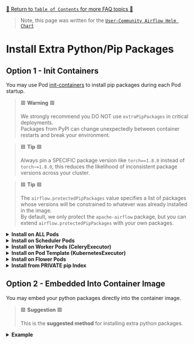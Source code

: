 [🔗 Return to `Table of Contents` for more FAQ topics 🔗](https://github.com/airflow-helm/charts/tree/main/charts/airflow#frequently-asked-questions)

> Note, this page was written for the [`User-Community Airflow Helm Chart`](https://github.com/airflow-helm/charts/tree/main/charts/airflow)

# Install Extra Python/Pip Packages

## Option 1 - Init Containers

You may use Pod [init-containers](https://kubernetes.io/docs/concepts/workloads/pods/init-containers/) to install pip packages during each Pod startup.

> 🟥 __Warning__ 🟥
>
> We strongly recommend you DO NOT use `extraPipPackages` in critical deployments.
> <br>
> Packages from PyPI can change unexpectedly between container restarts and break your environment.

> 🟦 __Tip__ 🟦
>
> Always pin a SPECIFIC package version like `torch==1.8.0` instead of `torch~=1.8.0`,
> this reduces the likelihood of inconsistent package versions across your cluster.

> 🟦 __Tip__ 🟦
>
> The `airflow.protectedPipPackages` value specifies a list of packages whose versions will be constrained to whatever was already installed in the image.
> <br>
> By default, we only protect the `apache-airflow` package, but you can extend `airflow.protectedPipPackages` with your own packages.

<details>
<summary>
  <b>Install on ALL Pods</b>
</summary>

---

The `airflow.extraPipPackages` value installs pip packages on all Airflow Pods.

For example, to install `torch` on all Airflow Pods:

```yaml
airflow:
  extraPipPackages:
    - "torch==1.8.0"
```

> 🟨 __Note__ 🟨
>
> Global packages defined in `airflow.extraPipPackages` will NOT be installed in the KubernetesExecutor pod template.

</details>

<details>
<summary>
  <b>Install on Scheduler Pods</b>
</summary>

---

The `scheduler.extraPipPackages` value installs pip packages on the Airflow Scheduler Pods.

For example, to install `torch` on the Scheduler Pods only:

```yaml
scheduler:
  extraPipPackages:
    - "torch==1.8.0"
```

> 🟦 __Tip__ 🟦
>
> If the same package is defined in both `airflow.extraPipPackages` and `scheduler.extraPipPackages`,
> the version in `scheduler.extraPipPackages` will take precedence.
>
> This is because packages from deployment-specific values are listed at the END of the `pip install` command.

</details>

<details>
<summary>
  <b>Install on Worker Pods (CeleryExecutor)</b>
</summary>

---

The `worker.extraPipPackages` value installs pip packages on the Airflow Worker Pods.

For example, to install `torch` on the Worker Pods only:

```yaml
worker:
  extraPipPackages:
    - "torch==1.8.0"
```

> 🟦 __Tip__ 🟦
>
> If the same package is defined in both `airflow.extraPipPackages` and `worker.extraPipPackages`,
> the version in `worker.extraPipPackages` will take precedence.
>
> This is because packages from deployment-specific values are listed at the END of the `pip install` command.

</details>

<details>
<summary>
  <b>Install on Pod Template (KubernetesExecutor)</b>
</summary>

---

The `airflow.kubernetesPodTemplate.extraPipPackages` value installs pip packages in the KubernetesExecutor Pod Template.

For example, to install `torch` on the KubernetesExecutor Pod Template only:

```yaml
airflow:
  kubernetesPodTemplate:
    extraPipPackages:
      - "torch==1.8.0"
```

> 🟨 __Note__ 🟨
>
> Global packages defined in `airflow.extraPipPackages` will NOT be installed in the KubernetesExecutor pod template.

</details>

<details>
<summary>
  <b>Install on Flower Pods</b>
</summary>

---

The `flower.extraPipPackages` value installs pip packages on the Flower Pods.

For example, to install `torch` on the Flower Pods only:

```yaml
flower:
  extraPipPackages:
    - "torch==1.8.0"
```

> 🟦 __Tip__ 🟦
>
> If the same package is defined in both `airflow.extraPipPackages` and `flower.extraPipPackages`,
> the version in `flower.extraPipPackages` will take precedence.
>
> This is because packages from deployment-specific values are listed at the END of the `pip install` command.

</details>

<details>
<summary>
  <b>Install from PRIVATE pip Index</b>
</summary>

---

Pip can install packages from a private Python Package Index using the `--index-url` argument or `PIP_INDEX_URL` environment variable.

For example, to install `my-internal-package` from a private index hosted at `example.com/packages/simple/`:

```yaml
airflow:
  config:
    ## pip configs can be set with environment variables
    PIP_TIMEOUT: 60
    PIP_INDEX_URL: https://<username>:<password>@example.com/packages/simple/
    PIP_TRUSTED_HOST: example.com

  extraPipPackages:
    - "my-internal-package==1.0.0"
```

</details>

## Option 2 - Embedded Into Container Image

You may embed your python packages directly into the container image.

> 🟩 __Suggestion__ 🟩
>
> This is the __suggested method__ for installing extra python packages.

<details>
<summary>
  <b>Example</b>
</summary>

---

This chart uses the official [`apache/airflow`](https://hub.docker.com/r/apache/airflow) Docker images.

Here is a Dockerfile that extends `apache/airflow:2.8.4-python3.9` with the `torch` package:

```dockerfile
FROM apache/airflow:2.8.4-python3.9

# install your pip packages
RUN pip install --no-cache-dir \
    torch~=1.8.0
```

You might then build and tag this Dockerfile as `MY_REPO:MY_TAG`.

The following values tell the chart to use the `MY_REPO:MY_TAG` container image:

```yaml
airflow:
  image:
    repository: MY_REPO
    tag: MY_TAG

    ## WARNING: even if set to "Always" DO NOT reuse tag names,
    ##          containers only pull the latest image when restarting
    pullPolicy: IfNotPresent
```

> 🟥 __Warning__ 🟥
>
> Ensure that you NEVER REUSE an image tag name.
> <br>
> This ensures that whenever you update `airflow.image.tag`, all airflow pods will restart and have the same packages.
> <br>
> For example, you may append a version or git hash corresponding to your packages:
>
> 1. `MY_REPO:MY_TAG-v1`, `MY_REPO:MY_TAG-v2`, `MY_REPO:MY_TAG-v3`
> 2. `MY_REPO:MY_TAG-0.1.0`, `MY_REPO:MY_TAG-0.1.1`, `MY_REPO:MY_TAG-0.1.3`
> 3. `MY_REPO:MY_TAG-a1a1a1a`, `MY_REPO:MY_TAG-a2a2a3a`, `MY_REPO:MY_TAG-a3a3a3a`

</details>
